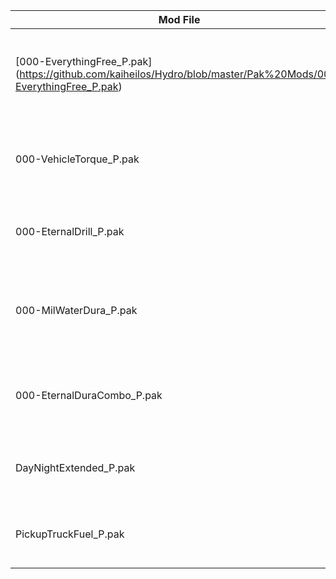 | Mod File  | Description | Creator |
| ------------- | ------------- | ------------- |
| [000-EverythingFree_P.pak] (https://github.com/kaiheilos/Hydro/blob/master/Pak%20Mods/000-EverythingFree_P.pak)  | Makes all buyable items free. Must place one coin in each bucket  | Heilos |
| 000-VehicleTorque_P.pak  | Doubles the torqu and reverse speed of the pickup truck | Heilos |
| 000-EternalDrill_P.pak  |  Stops the goliath drill from destroying dirt  | Heilos |
| 000-MilWaterDura_P.pak  | Increases the durability of all damagable items to 1 million  | Heilos |
| 000-EternalDuraCombo_P.pak  | Combines the eternal drill with the durability mod  | Heilos |
| DayNightExtended_P.pak  | Extends the length of the playable daytime  | Navsigda |
| PickupTruckFuel_P.pak  | greatly increases the fuel of the pickup truck  | Navsigda |

